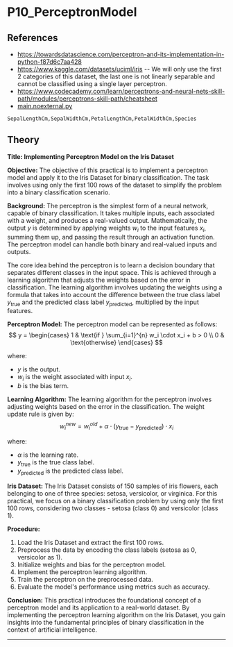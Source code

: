 # P10_PerceptronModel

## References 

- <https://towardsdatascience.com/perceptron-and-its-implementation-in-python-f87d6c7aa428>
- <https://www.kaggle.com/datasets/uciml/iris> -- We will only use the first 2 categories of this dataset, the last one is not linearly separable and cannot be classified using a single layer perceptron.
- <https://www.codecademy.com/learn/perceptrons-and-neural-nets-skill-path/modules/perceptrons-skill-path/cheatsheet>
- [main.noexternal.py](./main.noexternal.py)

```csv
SepalLengthCm,SepalWidthCm,PetalLengthCm,PetalWidthCm,Species
```

## Theory


**Title: Implementing Perceptron Model on the Iris Dataset**

**Objective:**
The objective of this practical is to implement a perceptron model and apply it to the Iris Dataset for binary classification. The task involves using only the first 100 rows of the dataset to simplify the problem into a binary classification scenario.

**Background:**
The perceptron is the simplest form of a neural network, capable of binary classification. It takes multiple inputs, each associated with a weight, and produces a real-valued output. Mathematically, the output $y$ is determined by applying weights $w_i$ to the input features $x_i$, summing them up, and passing the result through an activation function. The perceptron model can handle both binary and real-valued inputs and outputs.

The core idea behind the perceptron is to learn a decision boundary that separates different classes in the input space. This is achieved through a learning algorithm that adjusts the weights based on the error in classification. The learning algorithm involves updating the weights using a formula that takes into account the difference between the true class label $y_{\text{true}}$ and the predicted class label $y_{\text{predicted}}$, multiplied by the input features.

**Perceptron Model:**
The perceptron model can be represented as follows:
$$ y = \begin{cases} 1 & \text{if } \sum_{i=1}^{n} w_i \cdot x_i + b > 0 \\ 0 & \text{otherwise} \end{cases} $$

where:
- $y$ is the output.
- $w_i$ is the weight associated with input $x_i$.
- $b$ is the bias term.

**Learning Algorithm:**
The learning algorithm for the perceptron involves adjusting weights based on the error in the classification. The weight update rule is given by:
$$ w_i^{new} = w_i^{old} + \alpha \cdot (y_{\text{true}} - y_{\text{predicted}}) \cdot x_i $$

where:
- $\alpha$ is the learning rate.
- $y_{\text{true}}$ is the true class label.
- $y_{\text{predicted}}$ is the predicted class label.

**Iris Dataset:**
The Iris Dataset consists of 150 samples of iris flowers, each belonging to one of three species: setosa, versicolor, or virginica. For this practical, we focus on a binary classification problem by using only the first 100 rows, considering two classes - setosa (class 0) and versicolor (class 1).

**Procedure:**
1. Load the Iris Dataset and extract the first 100 rows.
2. Preprocess the data by encoding the class labels (setosa as 0, versicolor as 1).
3. Initialize weights and bias for the perceptron model.
4. Implement the perceptron learning algorithm.
5. Train the perceptron on the preprocessed data.
6. Evaluate the model's performance using metrics such as accuracy.

**Conclusion:**
This practical introduces the foundational concept of a perceptron model and its application to a real-world dataset. By implementing the perceptron learning algorithm on the Iris Dataset, you gain insights into the fundamental principles of binary classification in the context of artificial intelligence.

---

